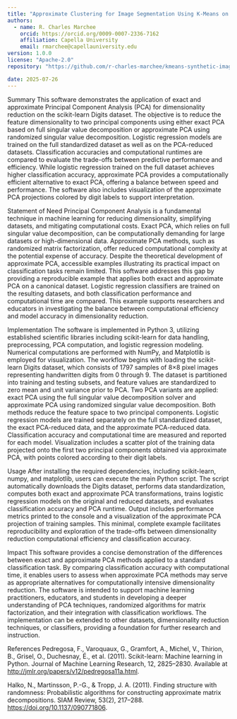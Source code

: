```yaml
---
title: "Approximate Clustering for Image Segmentation Using K-Means on Synthetic Data"
authors:
  - name: R. Charles Marchee
    orcid: https://orcid.org/0009-0007-2336-7162
    affiliation: Capella University
    email: rmarchee@capellauniversity.edu
version: 1.0.0
license: "Apache‑2.0"
repository: "https://github.com/r-charles-marchee/kmeans-synthetic-image-segmentation"

date: 2025-07-26
---
```



Summary
This software demonstrates the application of exact and approximate Principal Component Analysis (PCA) for dimensionality reduction on the scikit-learn Digits dataset. The objective is to reduce the feature dimensionality to two principal components using either exact PCA based on full singular value decomposition or approximate PCA using randomized singular value decomposition. Logistic regression models are trained on the full standardized dataset as well as on the PCA-reduced datasets. Classification accuracies and computational runtimes are compared to evaluate the trade-offs between predictive performance and efficiency. While logistic regression trained on the full dataset achieves higher classification accuracy, approximate PCA provides a computationally efficient alternative to exact PCA, offering a balance between speed and performance. The software also includes visualization of the approximate PCA projections colored by digit labels to support interpretation.

Statement of Need
Principal Component Analysis is a fundamental technique in machine learning for reducing dimensionality, simplifying datasets, and mitigating computational costs. Exact PCA, which relies on full singular value decomposition, can be computationally demanding for large datasets or high-dimensional data. Approximate PCA methods, such as randomized matrix factorization, offer reduced computational complexity at the potential expense of accuracy. Despite the theoretical development of approximate PCA, accessible examples illustrating its practical impact on classification tasks remain limited. This software addresses this gap by providing a reproducible example that applies both exact and approximate PCA on a canonical dataset. Logistic regression classifiers are trained on the resulting datasets, and both classification performance and computational time are compared. This example supports researchers and educators in investigating the balance between computational efficiency and model accuracy in dimensionality reduction.

Implementation
The software is implemented in Python 3, utilizing established scientific libraries including scikit-learn for data handling, preprocessing, PCA computation, and logistic regression modeling. Numerical computations are performed with NumPy, and Matplotlib is employed for visualization. The workflow begins with loading the scikit-learn Digits dataset, which consists of 1797 samples of 8×8 pixel images representing handwritten digits from 0 through 9. The dataset is partitioned into training and testing subsets, and feature values are standardized to zero mean and unit variance prior to PCA. Two PCA variants are applied: exact PCA using the full singular value decomposition solver and approximate PCA using randomized singular value decomposition. Both methods reduce the feature space to two principal components. Logistic regression models are trained separately on the full standardized dataset, the exact PCA-reduced data, and the approximate PCA-reduced data. Classification accuracy and computational time are measured and reported for each model. Visualization includes a scatter plot of the training data projected onto the first two principal components obtained via approximate PCA, with points colored according to their digit labels.

Usage
After installing the required dependencies, including scikit-learn, numpy, and matplotlib, users can execute the main Python script. The script automatically downloads the Digits dataset, performs data standardization, computes both exact and approximate PCA transformations, trains logistic regression models on the original and reduced datasets, and evaluates classification accuracy and PCA runtime. Output includes performance metrics printed to the console and a visualization of the approximate PCA projection of training samples. This minimal, complete example facilitates reproducibility and exploration of the trade-offs between dimensionality reduction computational efficiency and classification accuracy.

Impact
This software provides a concise demonstration of the differences between exact and approximate PCA methods applied to a standard classification task. By comparing classification accuracy with computational time, it enables users to assess when approximate PCA methods may serve as appropriate alternatives for computationally intensive dimensionality reduction. The software is intended to support machine learning practitioners, educators, and students in developing a deeper understanding of PCA techniques, randomized algorithms for matrix factorization, and their integration with classification workflows. The implementation can be extended to other datasets, dimensionality reduction techniques, or classifiers, providing a foundation for further research and instruction.

References
Pedregosa, F., Varoquaux, G., Gramfort, A., Michel, V., Thirion, B., Grisel, O., Duchesnay, É., et al. (2011). Scikit-learn: Machine learning in Python. Journal of Machine Learning Research, 12, 2825–2830. Available at http://jmlr.org/papers/v12/pedregosa11a.html.

Halko, N., Martinsson, P.-G., & Tropp, J. A. (2011). Finding structure with randomness: Probabilistic algorithms for constructing approximate matrix decompositions. SIAM Review, 53(2), 217–288. https://doi.org/10.1137/090771806.
